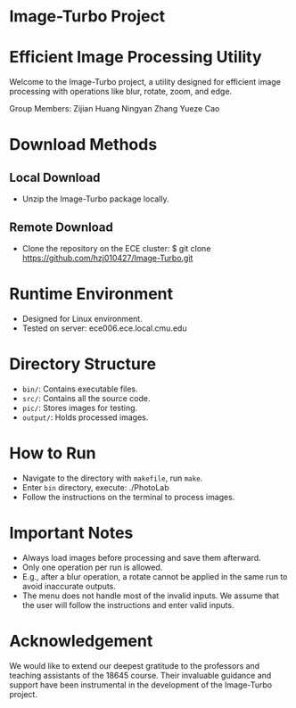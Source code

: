 # Image-Turbo Project
# Efficient Image Processing Utility

Welcome to the Image-Turbo project, a utility designed for efficient 
image processing with operations like blur, rotate, zoom, and edge.

Group Members:
Zijian Huang
Ningyan Zhang
Yueze Cao

# Download Methods

## Local Download
- Unzip the Image-Turbo package locally.

## Remote Download
- Clone the repository on the ECE cluster:
  $ git clone https://github.com/hzj010427/Image-Turbo.git

# Runtime Environment

- Designed for Linux environment.
- Tested on server: ece006.ece.local.cmu.edu

# Directory Structure

- `bin/`: Contains executable files.
- `src/`: Contains all the source code.
- `pic/`: Stores images for testing.
- `output/`: Holds processed images.

# How to Run

- Navigate to the directory with `makefile`, run `make`.
- Enter `bin` directory, execute:
   ./PhotoLab
- Follow the instructions on the terminal to process images.

# Important Notes

- Always load images before processing and save them afterward.
- Only one operation per run is allowed. 
- E.g., after a blur operation, a rotate cannot be applied in the same run to avoid inaccurate outputs.
- The menu does not handle most of the invalid inputs. We assume that the user will follow the instructions and enter valid inputs.

# Acknowledgement

We would like to extend our deepest gratitude to the professors and teaching assistants of the 18645 course. Their invaluable guidance and support have been instrumental in the development of the Image-Turbo project. 

